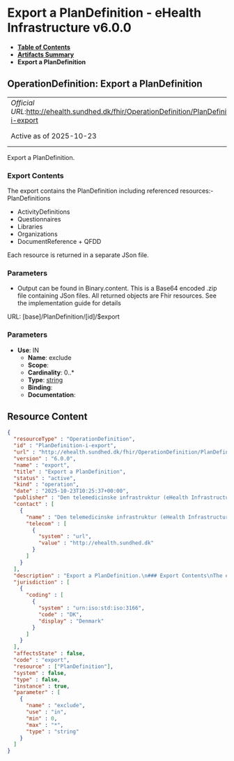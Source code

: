 # Export a PlanDefinition - eHealth Infrastructure v6.0.0

* [**Table of Contents**](toc.md)
* [**Artifacts Summary**](artifacts.md)
* **Export a PlanDefinition**

## OperationDefinition: Export a PlanDefinition 

| | |
| :--- | :--- |
| *Official URL*:http://ehealth.sundhed.dk/fhir/OperationDefinition/PlanDefinition-i-export | *Version*:6.0.0 |
| Active as of 2025-10-23 | *Computable Name*:export |

 
Export a PlanDefinition. 

### Export Contents

 
The export contains the PlanDefinition including referenced resources:- PlanDefinitions 
* ActivityDefinitions
* Questionnaires
* Libraries
* Organizations
* DocumentReference + QFDD
 
Each resource is returned in a separate JSon file. 

### Parameters

 
* Output can be found in Binary.content. This is a Base64 encoded .zip file containing JSon files. All returned objects are Fhir resources. See the implementation guide for details
 

URL: [base]/PlanDefinition/[id]/$export

### Parameters

* **Use**: IN
  * **Name**: exclude
  * **Scope**: 
  * **Cardinality**: 0..*
  * **Type**: [string](http://hl7.org/fhir/R4/datatypes.html#string)
  * **Binding**: 
  * **Documentation**: 



## Resource Content

```json
{
  "resourceType" : "OperationDefinition",
  "id" : "PlanDefinition-i-export",
  "url" : "http://ehealth.sundhed.dk/fhir/OperationDefinition/PlanDefinition-i-export",
  "version" : "6.0.0",
  "name" : "export",
  "title" : "Export a PlanDefinition",
  "status" : "active",
  "kind" : "operation",
  "date" : "2025-10-23T10:25:37+00:00",
  "publisher" : "Den telemedicinske infrastruktur (eHealth Infrastructure)",
  "contact" : [
    {
      "name" : "Den telemedicinske infrastruktur (eHealth Infrastructure)",
      "telecom" : [
        {
          "system" : "url",
          "value" : "http://ehealth.sundhed.dk"
        }
      ]
    }
  ],
  "description" : "Export a PlanDefinition.\n### Export Contents\nThe export contains the PlanDefinition including referenced resources:- PlanDefinitions\n- ActivityDefinitions\n- Questionnaires\n- Libraries\n- Organizations\n- DocumentReference + QFDD\n\nEach resource is returned in a separate JSon file.\n### Parameters\n- exclude: references to ActivityDefinitions or PlanDefinitions to exclude from the export.\n### Output\nOutput can be found in Binary.content. This is a Base64 encoded .zip file containing JSon files.\nAll returned objects are Fhir resources. See the implementation guide for details\n",
  "jurisdiction" : [
    {
      "coding" : [
        {
          "system" : "urn:iso:std:iso:3166",
          "code" : "DK",
          "display" : "Denmark"
        }
      ]
    }
  ],
  "affectsState" : false,
  "code" : "export",
  "resource" : ["PlanDefinition"],
  "system" : false,
  "type" : false,
  "instance" : true,
  "parameter" : [
    {
      "name" : "exclude",
      "use" : "in",
      "min" : 0,
      "max" : "*",
      "type" : "string"
    }
  ]
}

```
